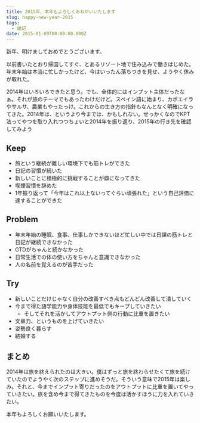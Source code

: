```yaml
---
title: 2015年、本年もよろしくおねがいいたします
slug: happy-new-year-2015
tags:
  - 雑記
date: 2015-01-09T00:00:00.000Z
---
```

新年、明けましておめでとうございます。

以前書いたとおり帰国してすぐ、とあるリゾート地で住み込みで働きはじめた。年末年始は本当に忙しかったけど、今はいったん落ちつきを見せ、ようやく休みが取れた。

2014年はいろいろできたと思う。でも、全体的にはインプット主体だったなぁ。それが旅のテーマでもあったわけだけど。スペイン語に始まり、カポエイラやサルサ、農業もやったっけ。これからの生き方の指針もなんとなく明確になってきた。2014年は、というより今までは、かもしれない。せっかくなのでKPT法ってやつを取り入れつつちょいと2014年を振り返り、2015年の行き先を確認してみよう

## Keep
- 旅という継続が難しい環境下でも筋トレができた
- 日記の習慣が続いた
- 新しいことに積極的に挑戦することが癖になってきた
- 喫煙習慣を辞めた
- 1年振り返って「今年はこれ以上ないってぐらい頑張れた」という自己評価に達することができた

## Problem
- 年末年始の睡眠、食事、仕事しかできないほど忙しい中では日課の筋トレと日記が継続できなかった
- GTDがちゃんと続かなかった
- 日常生活での体の使い方をちゃんと意識できなかった
- 人の名前を覚えるのが苦手だった

## Try
- 新しいことだけじゃなく自分の改善すべき点もどんどん改善して潰していく
- 今まで得た語学能力や身体技能を最低でもキープしていきたい
	- そしてそれを活かしてアウトプット側の行動に比重を置きたい
- 文章力、というものを上げていきたい
- 姿勢良く暮らす
- 結婚する

## まとめ
2014年は旅を終えられたのは大きい。僕はずっと旅を終わらせたくて旅を続けていたのでようやく次のステップに進めそうだ。そういう意味で2015年は楽しみ。それと、今までインプット寄りだったのをアウトプットに比重を置いてやっていきたい。旅を含め今まで得てきたものを今度は活かすほうに力を入れていきたい。

本年もよろしくお願いいたします。
